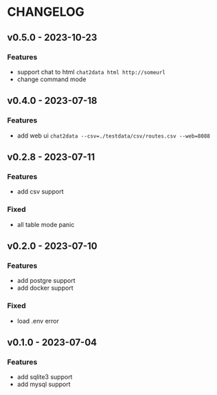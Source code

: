 # CHANGELOG

## v0.5.0 - 2023-10-23
### Features
* support chat to html `chat2data html http://someurl`
* change command mode
 
## v0.4.0 - 2023-07-18
### Features
* add web ui `chat2data --csv=./testdata/csv/routes.csv --web=8088`
 
## v0.2.8 - 2023-07-11
### Features
* add csv support
### Fixed
* all table mode panic
 
## v0.2.0 - 2023-07-10 
### Features
* add postgre support
* add docker support
### Fixed
* load .env error 

## v0.1.0 - 2023-07-04
### Features
* add sqlite3 support
* add mysql support
